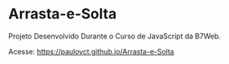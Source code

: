 
# Arrasta-e-Solta

Projeto Desenvolvido Durante o Curso de JavaScript da B7Web.

Acesse:
https://paulovct.github.io/Arrasta-e-Solta
